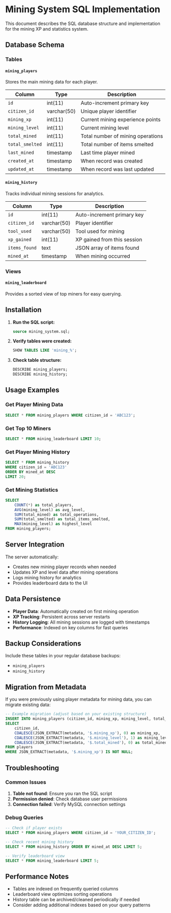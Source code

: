 # Mining System SQL Implementation

This document describes the SQL database structure and implementation for the mining XP and statistics system.

## Database Schema

### Tables

#### `mining_players`
Stores the main mining data for each player.

| Column | Type | Description |
|--------|------|-------------|
| `id` | int(11) | Auto-increment primary key |
| `citizen_id` | varchar(50) | Unique player identifier |
| `mining_xp` | int(11) | Current mining experience points |
| `mining_level` | int(11) | Current mining level |
| `total_mined` | int(11) | Total number of mining operations |
| `total_smelted` | int(11) | Total number of items smelted |
| `last_mined` | timestamp | Last time player mined |
| `created_at` | timestamp | When record was created |
| `updated_at` | timestamp | When record was last updated |

#### `mining_history`
Tracks individual mining sessions for analytics.

| Column | Type | Description |
|--------|------|-------------|
| `id` | int(11) | Auto-increment primary key |
| `citizen_id` | varchar(50) | Player identifier |
| `tool_used` | varchar(50) | Tool used for mining |
| `xp_gained` | int(11) | XP gained from this session |
| `items_found` | text | JSON array of items found |
| `mined_at` | timestamp | When mining occurred |

### Views

#### `mining_leaderboard`
Provides a sorted view of top miners for easy querying.

## Installation

1. **Run the SQL script:**
   ```sql
   source mining_system.sql;
   ```

2. **Verify tables were created:**
   ```sql
   SHOW TABLES LIKE 'mining_%';
   ```

3. **Check table structure:**
   ```sql
   DESCRIBE mining_players;
   DESCRIBE mining_history;
   ```

## Usage Examples

### Get Player Mining Data
```sql
SELECT * FROM mining_players WHERE citizen_id = 'ABC123';
```

### Get Top 10 Miners
```sql
SELECT * FROM mining_leaderboard LIMIT 10;
```

### Get Player Mining History
```sql
SELECT * FROM mining_history 
WHERE citizen_id = 'ABC123' 
ORDER BY mined_at DESC 
LIMIT 20;
```

### Get Mining Statistics
```sql
SELECT 
    COUNT(*) as total_players,
    AVG(mining_level) as avg_level,
    SUM(total_mined) as total_operations,
    SUM(total_smelted) as total_items_smelted,
    MAX(mining_level) as highest_level
FROM mining_players;
```

## Server Integration

The server automatically:
- Creates new mining player records when needed
- Updates XP and level data after mining operations
- Logs mining history for analytics
- Provides leaderboard data to the UI

## Data Persistence

- **Player Data**: Automatically created on first mining operation
- **XP Tracking**: Persistent across server restarts
- **History Logging**: All mining sessions are logged with timestamps
- **Performance**: Indexed on key columns for fast queries

## Backup Considerations

Include these tables in your regular database backups:
- `mining_players`
- `mining_history`

## Migration from Metadata

If you were previously using player metadata for mining data, you can migrate existing data:

```sql
-- Example migration (adjust based on your existing structure)
INSERT INTO mining_players (citizen_id, mining_xp, mining_level, total_mined)
SELECT 
    citizen_id,
    COALESCE(JSON_EXTRACT(metadata, '$.mining_xp'), 0) as mining_xp,
    COALESCE(JSON_EXTRACT(metadata, '$.mining_level'), 1) as mining_level,
    COALESCE(JSON_EXTRACT(metadata, '$.total_mined'), 0) as total_mined
FROM players 
WHERE JSON_EXTRACT(metadata, '$.mining_xp') IS NOT NULL;
```

## Troubleshooting

### Common Issues

1. **Table not found**: Ensure you ran the SQL script
2. **Permission denied**: Check database user permissions
3. **Connection failed**: Verify MySQL connection settings

### Debug Queries

```sql
-- Check if player exists
SELECT * FROM mining_players WHERE citizen_id = 'YOUR_CITIZEN_ID';

-- Check recent mining history
SELECT * FROM mining_history ORDER BY mined_at DESC LIMIT 5;

-- Verify leaderboard view
SELECT * FROM mining_leaderboard LIMIT 5;
```

## Performance Notes

- Tables are indexed on frequently queried columns
- Leaderboard view optimizes sorting operations
- History table can be archived/cleaned periodically if needed
- Consider adding additional indexes based on your query patterns
